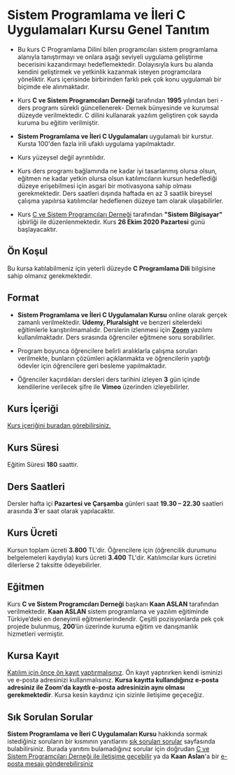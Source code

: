 # Sistem Programlama ve İleri C Uygulamaları Kursu Genel Tanıtım

+ Bu kurs C Programlama Dilini bilen programcıları sistem programlama alanıyla tanıştırmayı ve onlara aşağı seviyeli uygulama geliştirme becerisini kazandırmayı hedeflemektedir. Dolayısıyla kurs bu alanda kendini geliştirmek ve yetkinlik kazanmak isteyen programcılara yöneliktir. Kurs içerisinde birbirinden farklı pek çok konu uygulamalı bir biçimde ele alınmaktadır.

+ Kurs __C ve Sistem Programcıları Derneği__ tarafından __1995__ yılından beri -ders programı sürekli güncellenerek- Dernek bünyesinde ve kurumsal düzeyde verilmektedir. C dilini kullanarak yazılım geliştiren çok sayıda kuruma bu eğitim verilmiştir.

+ __Sistem Programlama ve İleri C Uygulamaları__ uygulamalı bir kurstur. Kursta 100'den fazla irili ufaklı uygulama yapılmaktadır.

+ Kurs yüzeysel değil ayrıntılıdır. 

+ Kurs ders programı bağlamında ne kadar iyi tasarlanmış olursa olsun, eğitmen ne kadar yetkin olursa olsun katılımcıların kursun hedeflediği düzeye erişebilmesi için asgari bir motivasyona sahip olması gerekmektedir. Ders saatleri dışında haftada en az 3 saatlik bireysel çalışma yapılırsa katılımcılar hedeflenen düzeye tam olarak ulaşabilirler. 

+ Kurs [C ve Sistem Programcıları Derneği](http://www.csystem.org/) tarafından __"Sistem Bilgisayar"__ işbirliği ile düzenlenmektedir. Kurs __26 Ekim 2020 Pazartesi__ günü başlayacaktır.

## Ön Koşul

Bu kursa katılabilmeniz için yeterli düzeyde __C Programlama Dili__ bilgisine sahip olmanız gerekmektedir. 

## Format
+ __Sistem Programlama ve İleri C Uygulamaları Kursu__ online olarak gerçek zamanlı verilmektedir. __Udemy, Pluralsight__ ve benzeri sitelerdeki eğitimlerle karıştırılmamalıdır. Derslerin izlenmesi için __[Zoom](https://zoom.us/)__ yazılımı kullanılmaktadır. Ders sırasında öğrenciler eğitmene soru sorabilirler.

+ Program boyunca öğrencilere belirli aralıklarla çalışma soruları verilmekte, bunların çözümleri açıklanmakta ve öğrencilerin yaptığı ödevler için öğrencilere geri besleme yapılmaktadır.

+ Öğrenciler kaçırdıkları dersleri ders tarihini izleyen __3__ gün içinde kendilerine verilecek şifre ile __Vimeo__ üzerinden izleyebilirler.

## Kurs İçeriği
[Kurs içeriğini buradan görebilirsiniz.](https://github.com/CSD-1993/Sistem-Programlama-ve-ileri-C-Uygulamalari/blob/master/kurs_programi.md)

## Kurs Süresi

Eğitim Süresi __180__ saattir.

## Ders Saatleri

Dersler hafta içi __Pazartesi ve Çarşamba__ günleri saat __19.30 – 22.30__ saatleri arasında __3__'er saat olarak yapılacaktır.

## Kurs Ücreti
Kursun toplam ücreti __3.800__ TL'dir. Öğrencilere için (öğrencilik durumunu belgelemeleri kaydıyla) kurs ücreti __3.400__ TL'dir. Katılımcılar kurs ücretini dilerlerse 2 taksitte ödeyebilirler.

## Eğitmen

Kurs __C ve Sistem Programcıları Derneği__ başkanı __Kaan ASLAN__ tarafından verilmektedir. __Kaan ASLAN__ sistem programlama ve yazılım eğitiminde Türkiye’deki en deneyimli eğitmenlerindendir. Çeşitli pozisyonlarda pek çok projede bulunmuş, __200__’ün üzerinde kuruma eğitim ve danışmanlık hizmetleri vermiştir. 

## Kursa Kayıt
[Katılım için önce ön kayıt yaptırmalısınız](https://us02web.zoom.us/meeting/register/tZIqceCgpj8rHNRl_UXvH8oeLgXXFPJP9Qo8). Ön kayıt yaptırırken kendi isminizi ve e-posta adresinizi kullanmalısınız. **Kursa kayıtta kullandığınız e-posta adresiniz ile Zoom'da kayıtlı e-posta adresinizin aynı olması gerekmektedir**. Kursa kesin kaydınız için sizinle iletişime geçeceğiz.

## Sık Sorulan Sorular
__Sistem Programlama ve İleri C Uygulamaları Kursu__ hakkında sormak istediğiniz soruların bir kısmının yanıtlarını [sık sorulan sorular](https://github.com/CSD-1993/Sistem-Programlama-ve-ileri-C-Uygulamalari/blob/master/sss.md) sayfasında bulabilirsiniz. Burada yanıtını bulamadığınız sorular için doğrudan [C ve Sistem Programcıları Derneği ile iletişime geçebilir](http://www.csystem.org/) ya da __Kaan Aslan__'a bir [e-posta mesajı gönderebilirsiniz](mailto:aslank@csystem.org)



